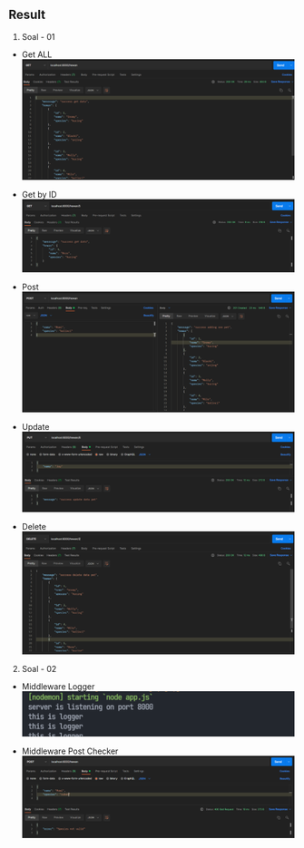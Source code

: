 ## Result
1. Soal - 01
- Get ALL 
![Get All](assets/get.png)

- Get by ID 
![Get by ID](assets/getbyid.png)

- Post
![Post](assets/post.png)

- Update
![Update](assets/update.png)

- Delete
![Delete](assets\delete.png)


2. Soal - 02
- Middleware Logger  <br>
![Middleware Logger](assets/middleware_logger.png)

- Middleware Post Checker
![Middleware Post Checker](assets/middleware_postchecker.png)